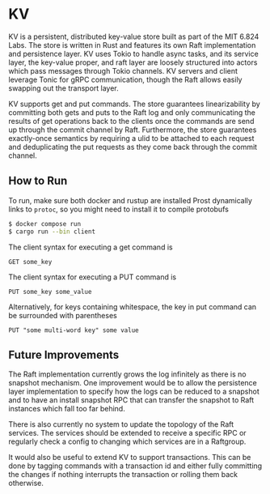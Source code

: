 # KV

KV is a persistent, distributed key-value store built as part of the MIT 6.824 Labs. The store is written in Rust and features its own Raft implementation and persistence layer. KV uses Tokio to handle async tasks, and its service layer, the key-value proper, and raft layer are loosely structured into actors which pass messages through Tokio channels. KV servers and client leverage Tonic for gRPC communication, though the Raft allows easily swapping out the transport layer.

KV supports get and put commands. The store guarantees linearizability by committing both gets and puts to the Raft log and only communicating the results of get operations back to the clients once the commands are send up through the commit channel by Raft. Furthermore, the store guarantees exactly-once semantics by requiring a ulid to be attached to each request and deduplicating the put requests as they come back through the commit channel.

## How to Run

To run, make sure both docker and rustup are installed
Prost dynamically links to `protoc`, so you might need to install it to compile protobufs


```bash
$ docker compose run
$ cargo run --bin client
```

The client syntax for executing a get command is 
```
GET some_key
```
The client syntax for executing a PUT command is 
```
PUT some_key some_value
```

Alternatively, for keys containing whitespace, the key in put command can be surrounded with parentheses
```
PUT "some multi-word key" some value
```

## Future Improvements
The Raft implementation currently grows the log infinitely as there is no snapshot mechanism. One improvement would be to allow the persistence layer implementation to specify how the logs can be reduced to a snapshot and to have an install snapshot RPC that can transfer the snapshot to Raft instances which fall too far behind.

There is also currently no system to update the topology of the Raft services. The services should be extended to receive a specific RPC or regularly check a config to changing which services are in a Raftgroup.

It would also be useful to extend KV to support transactions. This can be done by tagging commands with a transaction id and either fully committing the changes if nothing interrupts the transaction or rolling them back otherwise. 